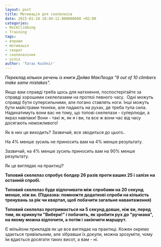 ```yaml
---
layout: post
title: Мотивація для скелелазів
date: 2015-01-10 18:49:12.000000000 +02:00
categories:
- RockClimbing
- Training
tags:
- вправи
- мотивація
- секрет
- скелелазіння
- успіх
author: 'Taras Kushnir'
---
```


<em><span style="color: #000000;">Переклад кількох речень із книги Дейва МакЛеода "9 out of 10 climbers make same mistakes".</span></em>

Якщо вам справді треба щось для натхнення, поспостерігайте за справді хорошими скелелазами на протязі певного часу.  Одні можуть справді бути суперсильними, але погано ставлять ноги. Інші можуть бути майстрами техніки, але падають на рухах, де треба тупа сила. Надихатимуть вони вас не тому, що топові скелелази - суперлюди, а якраз навпаки! Вони - такі ж, як я і ви, та все ж вони час від часу досягають неможливого!

Як в них це виходить? Зазвичай, все зводиться до цього..

<!--more-->

На 4% менше зусиль не приносить вам на 4% менше результату.

Зазвичай, на 4% менше зусиль приносить вам на 90% менше результату.

Як це виглядає на практиці?

<strong>Топовий скелелаз спробує болдер 26 разів проти ваших 25 і залізе на останній спробі.</strong>

<strong>Топовий скелелаз буде відпочивати між спробами на 20 секунд менше, ніж ви. (Підказка: помножте додаткові спроби на кількість тренувань за рік чи квартал, щоб побачити загальне навантаження)</strong>

<strong>Топовий скелелаз протримається на 5 секунд довше, ніж ви, перед тим, як крикнути "Вибери!" і побачить, як зробити рух до "ручкана", на якому можна відпочити, а потім і закінчити маршрут.</strong>

Є мільйони прикладів як це все виглядає на практиці. Кожен окремо здається тривіальним, але зібравши їх докупи, можна зрозуміти, чому їм вдається досягати таких висот, а вам - ні.
